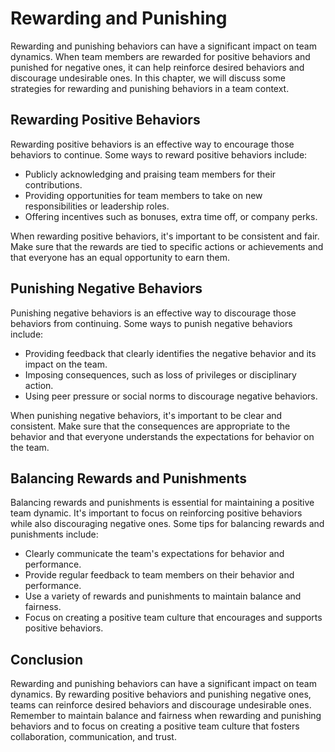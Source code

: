 Rewarding and Punishing
================================================

Rewarding and punishing behaviors can have a significant impact on team dynamics. When team members are rewarded for positive behaviors and punished for negative ones, it can help reinforce desired behaviors and discourage undesirable ones. In this chapter, we will discuss some strategies for rewarding and punishing behaviors in a team context.

Rewarding Positive Behaviors
----------------------------

Rewarding positive behaviors is an effective way to encourage those behaviors to continue. Some ways to reward positive behaviors include:

* Publicly acknowledging and praising team members for their contributions.
* Providing opportunities for team members to take on new responsibilities or leadership roles.
* Offering incentives such as bonuses, extra time off, or company perks.

When rewarding positive behaviors, it's important to be consistent and fair. Make sure that the rewards are tied to specific actions or achievements and that everyone has an equal opportunity to earn them.

Punishing Negative Behaviors
----------------------------

Punishing negative behaviors is an effective way to discourage those behaviors from continuing. Some ways to punish negative behaviors include:

* Providing feedback that clearly identifies the negative behavior and its impact on the team.
* Imposing consequences, such as loss of privileges or disciplinary action.
* Using peer pressure or social norms to discourage negative behaviors.

When punishing negative behaviors, it's important to be clear and consistent. Make sure that the consequences are appropriate to the behavior and that everyone understands the expectations for behavior on the team.

Balancing Rewards and Punishments
---------------------------------

Balancing rewards and punishments is essential for maintaining a positive team dynamic. It's important to focus on reinforcing positive behaviors while also discouraging negative ones. Some tips for balancing rewards and punishments include:

* Clearly communicate the team's expectations for behavior and performance.
* Provide regular feedback to team members on their behavior and performance.
* Use a variety of rewards and punishments to maintain balance and fairness.
* Focus on creating a positive team culture that encourages and supports positive behaviors.

Conclusion
----------

Rewarding and punishing behaviors can have a significant impact on team dynamics. By rewarding positive behaviors and punishing negative ones, teams can reinforce desired behaviors and discourage undesirable ones. Remember to maintain balance and fairness when rewarding and punishing behaviors and to focus on creating a positive team culture that fosters collaboration, communication, and trust.
